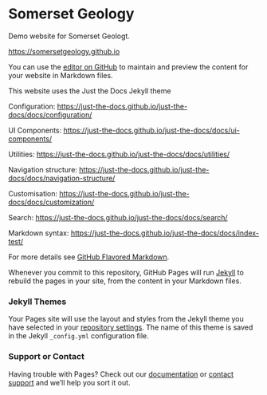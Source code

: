 # Somerset Geology
Demo website for Somerset Geologt.

https://somersetgeology.github.io

You can use the [editor on GitHub](https://github.com/somersetgeology/somersetgeology/edit/master/README.md) to maintain and preview the content for your website in Markdown files.

This website uses the Just the Docs Jekyll theme

Configuration: https://just-the-docs.github.io/just-the-docs/docs/configuration/

UI Components: https://just-the-docs.github.io/just-the-docs/docs/ui-components/

Utilities: https://just-the-docs.github.io/just-the-docs/docs/utilities/

Navigation structure: https://just-the-docs.github.io/just-the-docs/docs/navigation-structure/

Customisation: https://just-the-docs.github.io/just-the-docs/docs/customization/

Search: https://just-the-docs.github.io/just-the-docs/docs/search/

Markdown syntax: https://just-the-docs.github.io/just-the-docs/docs/index-test/

For more details see [GitHub Flavored Markdown](https://guides.github.com/features/mastering-markdown/).

Whenever you commit to this repository, GitHub Pages will run [Jekyll](https://jekyllrb.com/) to rebuild the pages in your site, from the content in your Markdown files.

### Jekyll Themes

Your Pages site will use the layout and styles from the Jekyll theme you have selected in your [repository settings](https://github.com/pmarsceill/test-jtd/settings). The name of this theme is saved in the Jekyll `_config.yml` configuration file.

### Support or Contact

Having trouble with Pages? Check out our [documentation](https://help.github.com/categories/github-pages-basics/) or [contact support](https://github.com/contact) and we’ll help you sort it out.
